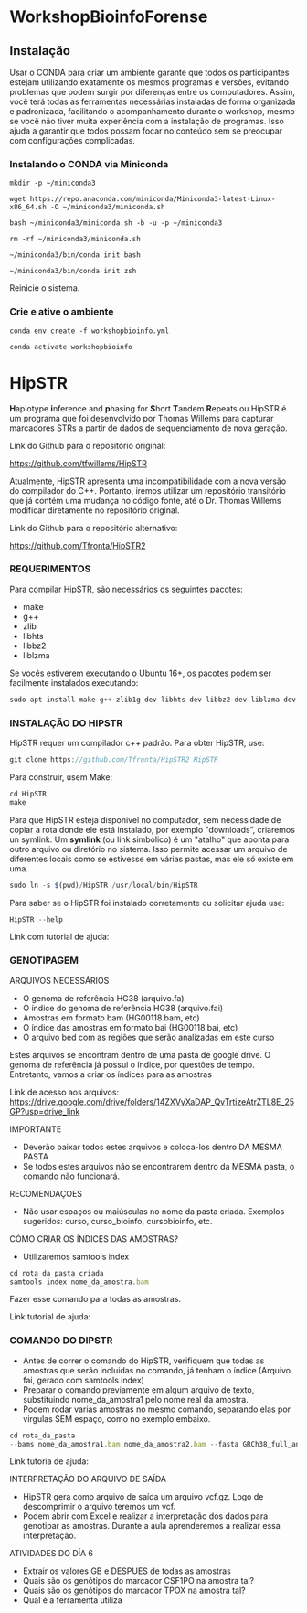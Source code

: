 # WorkshopBioinfoForense

## Instalação

Usar o CONDA para criar um ambiente garante que todos os participantes estejam utilizando exatamente os mesmos programas e versões, evitando problemas que podem surgir por diferenças entre os computadores. Assim, você terá todas as ferramentas necessárias instaladas de forma organizada e padronizada, facilitando o acompanhamento durante o workshop, mesmo se você não tiver muita experiência com a instalação de programas. Isso ajuda a garantir que todos possam focar no conteúdo sem se preocupar com configurações complicadas.

### Instalando o CONDA via Miniconda

`mkdir -p ~/miniconda3`

`wget https://repo.anaconda.com/miniconda/Miniconda3-latest-Linux-x86_64.sh -O ~/miniconda3/miniconda.sh`

`bash ~/miniconda3/miniconda.sh -b -u -p ~/miniconda3`

`rm -rf ~/miniconda3/miniconda.sh`

`~/miniconda3/bin/conda init bash`

`~/miniconda3/bin/conda init zsh`

Reinicie o sistema.

### Crie e ative o ambiente

`conda env create -f workshopbioinfo.yml`

`conda activate workshopbioinfo`


# HipSTR

**H**aplotype **i**nference and **p**hasing for **S**hort **T**andem **R**epeats ou HipSTR é um programa que foi desenvolvido por Thomas Willems para capturar marcadores STRs a partir de dados de sequenciamento de nova geração. 

Link do Github para o repositório original:

https://github.com/tfwillems/HipSTR

Atualmente, HipSTR apresenta uma incompatibilidade com a nova versão do compilador do C++. Portanto, iremos utilizar um repositório transitório que já contém uma mudança no código fonte, até o Dr. Thomas Willems modificar diretamente no repositório original.   

Link do Github para o repositório alternativo:

https://github.com/Tfronta/HipSTR2

### REQUERIMENTOS

Para compilar HipSTR, são necessários os seguintes pacotes:

- make
- g++
- zlib
- libhts
- libbz2
- liblzma

Se vocês estiverem executando o Ubuntu 16+, os pacotes podem ser facilmente instalados executando:

```jsx
sudo apt install make g++ zlib1g-dev libhts-dev libbz2-dev liblzma-dev git
```

### INSTALAÇÃO DO HIPSTR

HipSTR requer um compilador c++ padrão. Para obter HipSTR, use:

```jsx
git clone https://github.com/Tfronta/HipSTR2 HipSTR
```

Para construir, usem Make:

```jsx
cd HipSTR
make
```

Para que HipSTR esteja disponível no computador, sem necessidade de copiar a rota donde ele está instalado, por exemplo "downloads”, criaremos un symlink. Um **symlink** (ou link simbólico) é um "atalho" que aponta para outro arquivo ou diretório no sistema. Isso permite acessar um arquivo de diferentes locais como se estivesse em várias pastas, mas ele só existe em uma.

```jsx
sudo ln -s $(pwd)/HipSTR /usr/local/bin/HipSTR
```

 

Para saber se o HipSTR foi instalado corretamente ou solicitar ajuda use:

```jsx
HipSTR --help
```

Link com tutorial de ajuda: 

### GENOTIPAGEM

ARQUIVOS NECESSÁRIOS 

- O genoma de referência HG38 (arquivo.fa)
- O índice do genoma de referência HG38 (arquivo.fai)
- Amostras em formato bam (HG00118.bam, etc)
- O índice das amostras em formato bai (HG00118.bai, etc)
- O arquivo bed com as regiões que serão analizadas em este curso

Estes arquivos se encontram dentro de uma pasta de google drive. O genoma de referência já possui o índice, por questões de tempo. Entretanto, vamos a criar os índices para as amostras 

Link de acesso aos arquivos: https://drive.google.com/drive/folders/14ZXVyXaDAP_QvTrtizeAtrZTL8E_25GP?usp=drive_link 

IMPORTANTE

- Deverão baixar todos estes arquivos e coloca-los dentro DA MESMA PASTA
- Se todos estes arquivos não se encontrarem dentro da MESMA pasta, o comando não funcionará.

RECOMENDAÇOES

- Não usar espaços ou maiúsculas no nome da pasta criada. Exemplos sugeridos: curso, curso_bioinfo, cursobioinfo, etc.

CÓMO CRIAR OS ÍNDICES DAS AMOSTRAS? 

- Utilizaremos samtools index

```jsx
cd rota_da_pasta_criada
samtools index nome_da_amostra.bam
```

Fazer esse comando para todas as amostras. 

Link tutorial de ajuda: 

### COMANDO DO DIPSTR

- Antes de correr o comando do HipSTR, verifiquem que todas as amostras que serão incluidas no comando, já tenham o índice (Arquivo fai, gerado com samtools index)
- Preparar o comando previamente em algum arquivo de texto, substituindo nome_da_amostra1 pelo nome real da amostra.
- Podem rodar varias amostras no mesmo comando, separando elas por virgulas SEM espaço, como no exemplo embaixo.

```jsx
cd rota_da_pasta
--bams nome_da_amostra1.bam,nome_da_amostra2.bam --fasta GRCh38_full_analysis_set_plus_decoy_hla.fa --regions regionsx.bed --str-vcf nome_de_saida.vcf.gz --min-reads 8 --def-stutter-model --max-flank-indel 0.50 --max-str-len 127 --viz-out aln.viz.gz
```

Link tutoria de ajuda:

INTERPRETAÇÃO DO ARQUIVO DE SAÍDA

- HipSTR gera como arquivo de saída um arquivo vcf.gz. Logo de descomprimir o arquivo teremos um vcf.
- Podem abrir com Excel e realizar a interpretação dos dados para genotipar as amostras. Durante a aula aprenderemos a realizar essa interpretação.

ATIVIDADES DO DÍA 6

- Extrair os valores GB e DESPUES de todas as amostras
- Quais são os genótipos do marcador CSF1PO na amostra tal?
- Quais são os genótipos do marcador TPOX na amostra tal?
- Qual é a ferramenta utiliza
